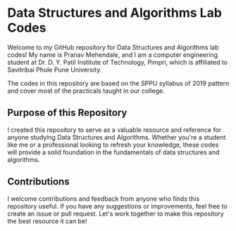 # Data Structures and Algorithms Lab Codes

Welcome to my GitHub repository for Data Structures and Algorithms lab codes! My name is Pranav Mehendale, and I am a computer engineering student at Dr. D. Y. Patil Institute of Technology, Pimpri, which is affiliated to Savitribai Phule Pune University.

The codes in this repository are based on the SPPU syllabus of 2019 pattern and cover most of the practicals taught in our college.

## Purpose of this Repository

I created this repository to serve as a valuable resource and reference for anyone studying Data Structures and Algorithms. Whether you're a student like me or a professional looking to refresh your knowledge, these codes will provide a solid foundation in the fundamentals of data structures and algorithms.

## Contributions

I welcome contributions and feedback from anyone who finds this repository useful. If you have any suggestions or improvements, feel free to create an issue or pull request. Let's work together to make this repository the best resource it can be!
